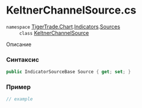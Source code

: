 
# KeltnerChannelSource.cs
`namespace` [TigerTrade.Chart](../../../../../TigerTrade.Chart.md).[Indicators](../../../../../TigerTrade.Chart/Indicators.md).[Sources](../../../../../TigerTrade.Chart/Indicators/Sources.md)  
&nbsp;&nbsp;&nbsp;&nbsp;&nbsp;&nbsp;&nbsp;&nbsp;&nbsp;`class` [KeltnerChannelSource](../../KeltnerChannelSource.cs.md)

Описание

### Синтаксис
```csharp
public IndicatorSourceBase Source { get; set; }
```
### Пример  
```csharp
// example
```
